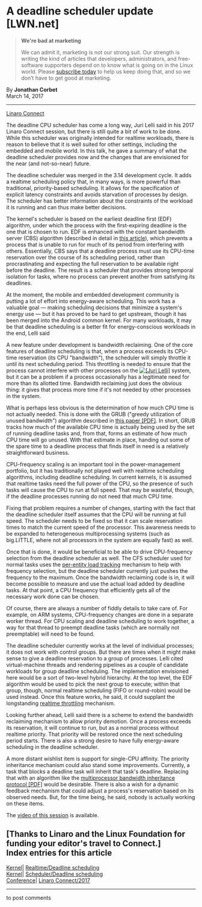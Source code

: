 # A deadline scheduler update [LWN.net]

> **We're bad at marketing**
> 
> We can admit it, marketing is not our strong suit. Our strength is writing the kind of articles that developers, administrators, and free-software supporters depend on to know what is going on in the Linux world. Please [subscribe today](/Promo/nsn-bad/subscribe) to help us keep doing that, and so we don’t have to get good at marketing. 

By **Jonathan Corbet**  
March 14, 2017 

* * *

[Linaro Connect](/Archives/ConferenceByYear/#2017-Linaro_Connect)

The deadline CPU scheduler has come a long way, Juri Lelli said in his 2017 Linaro Connect session, but there is still quite a bit of work to be done. While this scheduler was originally intended for realtime workloads, there is reason to believe that it is well suited for other settings, including the embedded and mobile world. In this talk, he gave a summary of what the deadline scheduler provides now and the changes that are envisioned for the near (and not-so-near) future. 

The deadline scheduler was merged in the 3.14 development cycle. It adds a realtime scheduling policy that, in many ways, is more powerful than traditional, priority-based scheduling. It allows for the specification of explicit latency constraints and avoids starvation of processes by design. The scheduler has better information about the constraints of the workload it is running and can thus make better decisions. 

The kernel's scheduler is based on the earliest deadline first (EDF) algorithm, under which the process with the first-expiring deadline is the one that is chosen to run. EDF is enhanced with the constant bandwidth server (CBS) algorithm (described in detail in [this article](/Articles/398470/)), which prevents a process that is unable to run for much of its period from interfering with others. Essentially, CBS says that a deadline process must use its CPU-time reservation over the course of its scheduling period, rather than procrastinating and expecting the full reservation to be available right before the deadline. The result is a scheduler that provides strong temporal isolation for tasks, where no process can prevent another from satisfying its deadlines. 

At the moment, the mobile and embedded development community is putting a lot of effort into energy-aware scheduling. This work has a valuable goal — making scheduling decisions that minimize a system's energy use — but it has proved to be hard to get upstream, though it has been merged into the Android common kernel. For many workloads, it may be that deadline scheduling is a better fit for energy-conscious workloads in the end, Lelli said 

A new feature under development is bandwidth reclaiming. One of the core features of deadline scheduling is that, when a process exceeds its CPU-time reservation (its CPU "bandwidth"), the scheduler will simply throttle it until its next scheduling period. This throttling is needed to ensure that the process cannot interfere with other processes on the [![\[Juri Lelli\]](https://static.lwn.net/images/conf/2017/connect/JuriLelli-sm.jpg)](/Articles/716983/) system, but it can be a problem if a process occasionally has a legitimate need for more than its allotted time. Bandwidth reclaiming just does the obvious thing: it gives that process more time if it's not needed by other processes in the system. 

What is perhaps less obvious is the determination of how much CPU time is not actually needed. This is done with the GRUB ("greedy utilization of unused bandwidth") algorithm described in [this paper [PDF]](http://disi.unitn.it/~abeni/reclaiming/rtlws14-grub.pdf). In short, GRUB tracks how much of the available CPU time is actually being used by the set of running deadline tasks and, from that, forms an estimate of how much CPU time will go unused. With that estimate in place, handing out some of the spare time to a deadline process that finds itself in need is a relatively straightforward business. 

CPU-frequency scaling is an important tool in the power-management portfolio, but it has traditionally not played well with realtime scheduling algorithms, including deadline scheduling. In current kernels, it is assumed that realtime tasks need the full power of the CPU, so the presence of such tasks will cause the CPU to run at full speed. That may be wasteful, though, if the deadline processes running do not need that much CPU time. 

Fixing that problem requires a number of changes, starting with the fact that the deadline scheduler itself assumes that the CPU will be running at full speed. The scheduler needs to be fixed so that it can scale reservation times to match the current speed of the processor. This awareness needs to be expanded to heterogeneous multiprocessing systems (such as big.LITTLE, where not all processors in the system are equally fast) as well. 

Once that is done, it would be beneficial to be able to drive CPU-frequency selection from the deadline scheduler as well. The CFS scheduler used for normal tasks uses the [per-entity load tracking](/Articles/531853/) mechanism to help with frequency selection, but the deadline scheduler currently just pushes the frequency to the maximum. Once the bandwidth reclaiming code is in, it will become possible to measure and use the actual load added by deadline tasks. At that point, a CPU frequency that efficiently gets all of the necessary work done can be chosen. 

Of course, there are always a number of fiddly details to take care of. For example, on ARM systems, CPU-frequency changes are done in a separate worker thread. For CPU scaling and deadline scheduling to work together, a way for that thread to preempt deadline tasks (which are normally not preemptable) will need to be found. 

The deadline scheduler currently works at the level of individual processes; it does not work with control groups. But there are times when it might make sense to give a deadline reservation to a group of processes. Lelli cited virtual-machine threads and rendering pipelines as a couple of candidate workloads for group deadline scheduling. The implementation envisioned here would be a sort of two-level hybrid hierarchy. At the top level, the EDF algorithm would be used to pick the next group to execute; within that group, though, normal realtime scheduling (FIFO or round-robin) would be used instead. Once this feature works, he said, it could supplant the longstanding [realtime throttling](/Articles/296419/) mechanism. 

Looking further ahead, Lelli said there is a scheme to extend the bandwidth reclaiming mechanism to allow priority demotion. Once a process exceeds its reservation, it will continue to run, but as a normal process without realtime priority. That priority will be restored once the next scheduling period starts. There is also a strong desire to have fully energy-aware scheduling in the deadline scheduler. 

A more distant wishlist item is support for single-CPU affinity. The priority inheritance mechanism could also stand some improvements. Currently, a task that blocks a deadline task will inherit that task's deadline. Replacing that with an algorithm like the [multiprocessor bandwidth inheritance protocol [PDF]](https://www.iris.sssup.it/retrieve/handle/11382/305127/1017/paper.pdf) would be desirable. There is also a wish for a dynamic feedback mechanism that could adjust a process's reservation based on its observed needs. But, for the time being, he said, nobody is actually working on these items. 

The [video of this session](http://connect.linaro.org/resource/bud17/bud17-307/) is available. 

[Thanks to Linaro and the Linux Foundation for funding your editor's travel to Connect.]  
Index entries for this article  
---  
[Kernel](/Kernel/Index)| [Realtime/Deadline scheduling](/Kernel/Index#Realtime-Deadline_scheduling)  
[Kernel](/Kernel/Index)| [Scheduler/Deadline scheduling](/Kernel/Index#Scheduler-Deadline_scheduling)  
[Conference](/Archives/ConferenceIndex/)| [Linaro Connect/2017](/Archives/ConferenceIndex/#Linaro_Connect-2017)  
  


* * *

to post comments 
